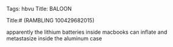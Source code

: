 Tags: hbvu
Title: BALOON
  
Title:# (RAMBLING 100429682015)  
  
apparently the lithium batteries inside macbooks can inflate and metastasize inside the aluminum case